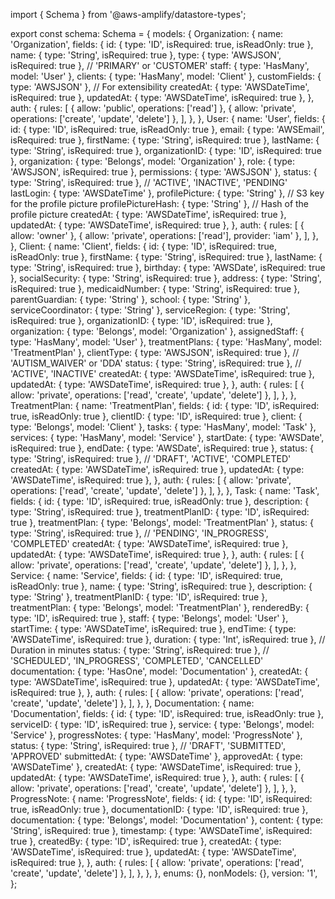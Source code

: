  
 
 import { Schema } from '@aws-amplify/datastore-types';

export const schema: Schema = {
  models: {
    Organization: {
      name: 'Organization',
      fields: {
        id: { type: 'ID', isRequired: true, isReadOnly: true },
        name: { type: 'String', isRequired: true },
        type: { type: 'AWSJSON', isRequired: true }, // 'PRIMARY' or 'CUSTOMER'
        staff: { type: 'HasMany', model: 'User' },
        clients: { type: 'HasMany', model: 'Client' },
        customFields: { type: 'AWSJSON' }, // For extensibility
        createdAt: { type: 'AWSDateTime', isRequired: true },
        updatedAt: { type: 'AWSDateTime', isRequired: true },
      },
      auth: {
        rules: [
          { allow: 'public', operations: ['read'] },
          { allow: 'private', operations: ['create', 'update', 'delete'] },
        ],
      },
    },
    User: {
      name: 'User',
      fields: {
        id: { type: 'ID', isRequired: true, isReadOnly: true },
        email: { type: 'AWSEmail', isRequired: true },
        firstName: { type: 'String', isRequired: true },
        lastName: { type: 'String', isRequired: true },
        organizationID: { type: 'ID', isRequired: true },
        organization: { type: 'Belongs', model: 'Organization' },
        role: { type: 'AWSJSON', isRequired: true },
        permissions: { type: 'AWSJSON' },
        status: { type: 'String', isRequired: true }, // 'ACTIVE', 'INACTIVE', 'PENDING'
        lastLogin: { type: 'AWSDateTime' },
        profilePicture: { type: 'String' }, // S3 key for the profile picture
        profilePictureHash: { type: 'String' }, // Hash of the profile picture
        createdAt: { type: 'AWSDateTime', isRequired: true },
        updatedAt: { type: 'AWSDateTime', isRequired: true },
      },
      auth: {
        rules: [
          { allow: 'owner' },
          { allow: 'private', operations: ['read'], provider: 'iam' },
        ],
      },
    },
    Client: {
      name: 'Client',
      fields: {
        id: { type: 'ID', isRequired: true, isReadOnly: true },
        firstName: { type: 'String', isRequired: true },
        lastName: { type: 'String', isRequired: true },
        birthday: { type: 'AWSDate', isRequired: true },
        socialSecurity: { type: 'String', isRequired: true },
        address: { type: 'String', isRequired: true },
        medicaidNumber: { type: 'String', isRequired: true },
        parentGuardian: { type: 'String' },
        school: { type: 'String' },
        serviceCoordinator: { type: 'String' },
        serviceRegion: { type: 'String', isRequired: true },
        organizationID: { type: 'ID', isRequired: true },
        organization: { type: 'Belongs', model: 'Organization' },
        assignedStaff: { type: 'HasMany', model: 'User' },
        treatmentPlans: { type: 'HasMany', model: 'TreatmentPlan' },
        clientType: { type: 'AWSJSON', isRequired: true }, // 'AUTISM_WAIVER' or 'DDA'
        status: { type: 'String', isRequired: true }, // 'ACTIVE', 'INACTIVE'
        createdAt: { type: 'AWSDateTime', isRequired: true },
        updatedAt: { type: 'AWSDateTime', isRequired: true },
      },
      auth: {
        rules: [
          { allow: 'private', operations: ['read', 'create', 'update', 'delete'] },
        ],
      },
    },
    TreatmentPlan: {
      name: 'TreatmentPlan',
      fields: {
        id: { type: 'ID', isRequired: true, isReadOnly: true },
        clientID: { type: 'ID', isRequired: true },
        client: { type: 'Belongs', model: 'Client' },
        tasks: { type: 'HasMany', model: 'Task' },
        services: { type: 'HasMany', model: 'Service' },
        startDate: { type: 'AWSDate', isRequired: true },
        endDate: { type: 'AWSDate', isRequired: true },
        status: { type: 'String', isRequired: true }, // 'DRAFT', 'ACTIVE', 'COMPLETED'
        createdAt: { type: 'AWSDateTime', isRequired: true },
        updatedAt: { type: 'AWSDateTime', isRequired: true },
      },
      auth: {
        rules: [
          { allow: 'private', operations: ['read', 'create', 'update', 'delete'] },
        ],
      },
    },
    Task: {
      name: 'Task',
      fields: {
        id: { type: 'ID', isRequired: true, isReadOnly: true },
        description: { type: 'String', isRequired: true },
        treatmentPlanID: { type: 'ID', isRequired: true },
        treatmentPlan: { type: 'Belongs', model: 'TreatmentPlan' },
        status: { type: 'String', isRequired: true }, // 'PENDING', 'IN_PROGRESS', 'COMPLETED'
        createdAt: { type: 'AWSDateTime', isRequired: true },
        updatedAt: { type: 'AWSDateTime', isRequired: true },
      },
      auth: {
        rules: [
          { allow: 'private', operations: ['read', 'create', 'update', 'delete'] },
        ],
      },
    },
    Service: {
      name: 'Service',
      fields: {
        id: { type: 'ID', isRequired: true, isReadOnly: true },
        name: { type: 'String', isRequired: true },
        description: { type: 'String' },
        treatmentPlanID: { type: 'ID', isRequired: true },
        treatmentPlan: { type: 'Belongs', model: 'TreatmentPlan' },
        renderedBy: { type: 'ID', isRequired: true },
        staff: { type: 'Belongs', model: 'User' },
        startTime: { type: 'AWSDateTime', isRequired: true },
        endTime: { type: 'AWSDateTime', isRequired: true },
        duration: { type: 'Int', isRequired: true }, // Duration in minutes
        status: { type: 'String', isRequired: true }, // 'SCHEDULED', 'IN_PROGRESS', 'COMPLETED', 'CANCELLED'
        documentation: { type: 'HasOne', model: 'Documentation' },
        createdAt: { type: 'AWSDateTime', isRequired: true },
        updatedAt: { type: 'AWSDateTime', isRequired: true },
      },
      auth: {
        rules: [
          { allow: 'private', operations: ['read', 'create', 'update', 'delete'] },
        ],
      },
    },
    Documentation: {
      name: 'Documentation',
      fields: {
        id: { type: 'ID', isRequired: true, isReadOnly: true },
        serviceID: { type: 'ID', isRequired: true },
        service: { type: 'Belongs', model: 'Service' },
        progressNotes: { type: 'HasMany', model: 'ProgressNote' },
        status: { type: 'String', isRequired: true }, // 'DRAFT', 'SUBMITTED', 'APPROVED'
        submittedAt: { type: 'AWSDateTime' },
        approvedAt: { type: 'AWSDateTime' },
        createdAt: { type: 'AWSDateTime', isRequired: true },
        updatedAt: { type: 'AWSDateTime', isRequired: true },
      },
      auth: {
        rules: [
          { allow: 'private', operations: ['read', 'create', 'update', 'delete'] },
        ],
      },
    },
    ProgressNote: {
      name: 'ProgressNote',
      fields: {
        id: { type: 'ID', isRequired: true, isReadOnly: true },
        documentationID: { type: 'ID', isRequired: true },
        documentation: { type: 'Belongs', model: 'Documentation' },
        content: { type: 'String', isRequired: true },
        timestamp: { type: 'AWSDateTime', isRequired: true },
        createdBy: { type: 'ID', isRequired: true },
        createdAt: { type: 'AWSDateTime', isRequired: true },
        updatedAt: { type: 'AWSDateTime', isRequired: true },
      },
      auth: {
        rules: [
          { allow: 'private', operations: ['read', 'create', 'update', 'delete'] },
        ],
      },
    },
  },
  enums: {},
  nonModels: {},
  version: '1',
};